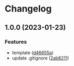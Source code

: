 # Changelog

## 1.0.0 (2023-01-23)


### Features

* template ([d46655a](https://github.com/robot12580/TEMPALTE-LIB-ROLLUP/commit/d46655aecdb39f5f677c839386202ecbe40dceae))
* update .gitignore ([2ab8211](https://github.com/robot12580/TEMPALTE-LIB-ROLLUP/commit/2ab82112d649dbb57be41ce866a907cedee9b614))
